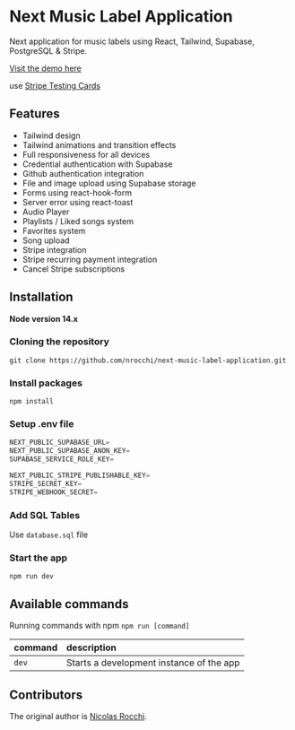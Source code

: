 # Next Music Label Application

Next application for music labels using React, Tailwind, Supabase, PostgreSQL & Stripe.

[Visit the demo here](https://next-music-label-app.vercel.app/)

use [Stripe Testing Cards](https://stripe.com/docs/testing)

## Features

- Tailwind design
- Tailwind animations and transition effects
- Full responsiveness for all devices
- Credential authentication with Supabase
- Github authentication integration
- File and image upload using Supabase storage
- Forms using react-hook-form
- Server error using react-toast
- Audio Player
- Playlists / Liked songs system
- Favorites system
- Song upload
- Stripe integration
- Stripe recurring payment integration
- Cancel Stripe subscriptions

## Installation

**Node version 14.x**

### Cloning the repository

```shell
git clone https://github.com/nrocchi/next-music-label-application.git
```

### Install packages

```shell
npm install
```

### Setup .env file


```js
NEXT_PUBLIC_SUPABASE_URL=
NEXT_PUBLIC_SUPABASE_ANON_KEY=
SUPABASE_SERVICE_ROLE_KEY=

NEXT_PUBLIC_STRIPE_PUBLISHABLE_KEY=
STRIPE_SECRET_KEY=
STRIPE_WEBHOOK_SECRET=
```

### Add SQL Tables
Use `database.sql` file

### Start the app

```shell
npm run dev
```

## Available commands

Running commands with npm `npm run [command]`

| command         | description                              |
| :-------------- | :--------------------------------------- |
| `dev`           | Starts a development instance of the app |

## Contributors

The original author is [Nicolas Rocchi](https://github.com/nrocchi).